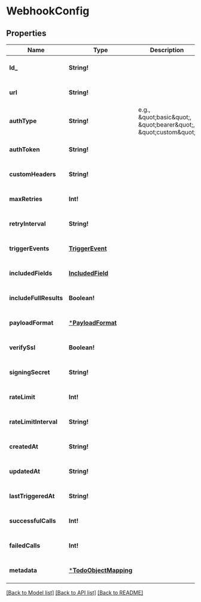 # WebhookConfig

## Properties
Name | Type | Description | Notes
------------ | ------------- | ------------- | -------------
**Id_** | **String!** |  | [optional] [default to null]
**url** | **String!** |  | [optional] [default to null]
**authType** | **String!** | e.g., \&quot;basic\&quot;, \&quot;bearer\&quot;, \&quot;custom\&quot; | [optional] [default to null]
**authToken** | **String!** |  | [optional] [default to null]
**customHeaders** | **String!** |  | [optional] [default to null]
**maxRetries** | **Int!** |  | [optional] [default to null]
**retryInterval** | **String!** |  | [optional] [default to null]
**triggerEvents** | [**TriggerEvent**](TriggerEvent.md) |  | [optional] [default to null]
**includedFields** | [**IncludedField**](IncludedField.md) |  | [optional] [default to null]
**includeFullResults** | **Boolean!** |  | [optional] [default to null]
**payloadFormat** | [***PayloadFormat**](PayloadFormat.md) |  | [optional] [default to null]
**verifySsl** | **Boolean!** |  | [optional] [default to null]
**signingSecret** | **String!** |  | [optional] [default to null]
**rateLimit** | **Int!** |  | [optional] [default to null]
**rateLimitInterval** | **String!** |  | [optional] [default to null]
**createdAt** | **String!** |  | [optional] [default to null]
**updatedAt** | **String!** |  | [optional] [default to null]
**lastTriggeredAt** | **String!** |  | [optional] [default to null]
**successfulCalls** | **Int!** |  | [optional] [default to null]
**failedCalls** | **Int!** |  | [optional] [default to null]
**metadata** | [***TodoObjectMapping**](.md) |  | [optional] [default to null]

[[Back to Model list]](../README.md#documentation-for-models) [[Back to API list]](../README.md#documentation-for-api-endpoints) [[Back to README]](../README.md)


